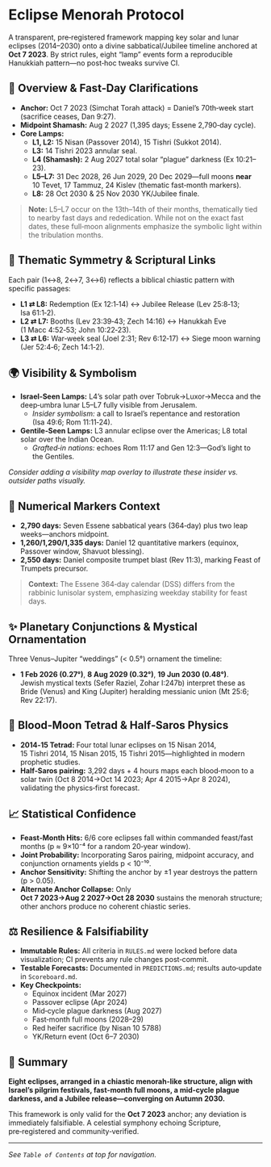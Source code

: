 Eclipse Menorah Protocol
========================

A transparent, pre‑registered framework mapping key solar and lunar eclipses (2014–2030) onto a divine sabbatical/Jubilee timeline anchored at **Oct 7 2023**. By strict rules, eight “lamp” events form a reproducible Hanukkiah pattern—no post‑hoc tweaks survive CI.

## 🔭 Overview & Fast‑Day Clarifications
- **Anchor:** Oct 7 2023 (Simchat Torah attack) = Daniel’s 70th‑week start (sacrifice ceases, Dan 9:27).  
- **Midpoint Shamash:** Aug 2 2027 (1,395 days; Essene 2,790‑day cycle).  
- **Core Lamps:**  
  - **L1, L2:** 15 Nisan (Passover 2014), 15 Tishri (Sukkot 2014).  
  - **L3:** 14 Tishri 2023 annular seal.  
  - **L4 (Shamash):** 2 Aug 2027 total solar “plague” darkness (Ex 10:21–23).  
  - **L5–L7:** 31 Dec 2028, 26 Jun 2029, 20 Dec 2029—full moons **near** 10 Tevet, 17 Tammuz, 24 Kislev (thematic fast‑month markers).  
  - **L8:** 28 Oct 2030 & 25 Nov 2030 YK/Jubilee finale.

> **Note:** L5–L7 occur on the 13th–14th of their months, thematically tied to nearby fast days and rededication. While not on the exact fast dates, these full‑moon alignments emphasize the symbolic light within the tribulation months.

## 📐 Thematic Symmetry & Scriptural Links
Each pair (1↔8, 2↔7, 3↔6) reflects a biblical chiastic pattern with specific passages:
- **L1 ⇄ L8:** Redemption (Ex 12:1‑14) ↔ Jubilee Release (Lev 25:8‑13; Isa 61:1‑2).  
- **L2 ⇄ L7:** Booths (Lev 23:39‑43; Zech 14:16) ↔ Hanukkah Eve (1 Macc 4:52‑53; John 10:22‑23).  
- **L3 ⇄ L6:** War‑week seal (Joel 2:31; Rev 6:12‑17) ↔ Siege moon warning (Jer 52:4‑6; Zech 14:1‑2).

## 🌍 Visibility & Symbolism
- **Israel‑Seen Lamps:** L4’s solar path over Tobruk→Luxor→Mecca and the deep‑umbra lunar L5–L7 fully visible from Jerusalem.  
  - *Insider symbolism:* a call to Israel’s repentance and restoration (Isa 49:6; Rom 11:11‑24).  
- **Gentile‑Seen Lamps:** L3 annular eclipse over the Americas; L8 total solar over the Indian Ocean.  
  - *Grafted‑in nations:* echoes Rom 11:17 and Gen 12:3—God’s light to the Gentiles.

*Consider adding a visibility map overlay to illustrate these insider vs. outsider paths visually.*

## 🔢 Numerical Markers Context
- **2,790 days:** Seven Essene sabbatical years (364‑day) plus two leap weeks—anchors midpoint.  
- **1,260/1,290/1,335 days:** Daniel 12 quantitative markers (equinox, Passover window, Shavuot blessing).  
- **2,550 days:** Daniel composite trumpet blast (Rev 11:3), marking Feast of Trumpets precursor.

> **Context:** The Essene 364‑day calendar (DSS) differs from the rabbinic lunisolar system, emphasizing weekday stability for feast days.

## ✨ Planetary Conjunctions & Mystical Ornamentation
Three Venus–Jupiter “weddings” (< 0.5°) ornament the timeline:
- **1 Feb 2026 (0.27°)**, **8 Aug 2029 (0.32°)**, **19 Jun 2030 (0.48°)**.  
Jewish mystical texts (Sefer Raziel, Zohar I:247b) interpret these as Bride (Venus) and King (Jupiter) heralding messianic union (Mt 25:6; Rev 22:17).

## 📖 Blood‑Moon Tetrad & Half‑Saros Physics
- **2014‑15 Tetrad:** Four total lunar eclipses on 15 Nisan 2014, 15 Tishri 2014, 15 Nisan 2015, 15 Tishri 2015—highlighted in modern prophetic studies.  
- **Half‑Saros pairing:** 3,292 days + 4 hours maps each blood‑moon to a solar twin (Oct 8 2014→Oct 14 2023; Apr 4 2015→Apr 8 2024), validating the physics‑first forecast.

## 📈 Statistical Confidence
- **Feast‑Month Hits:** 6/6 core eclipses fall within commanded feast/fast months (p ≈ 9×10⁻⁴ for a random 20‑year window).  
- **Joint Probability:** Incorporating Saros pairing, midpoint accuracy, and conjunction ornaments yields p < 10⁻¹⁰.  
- **Anchor Sensitivity:** Shifting the anchor by ±1 year destroys the pattern (p > 0.05).  
- **Alternate Anchor Collapse:** Only **Oct 7 2023→Aug 2 2027→Oct 28 2030** sustains the menorah structure; other anchors produce no coherent chiastic series.

## ⚖️ Resilience & Falsifiability
- **Immutable Rules:** All criteria in `RULES.md` were locked before data visualization; CI prevents any rule changes post‑commit.  
- **Testable Forecasts:** Documented in `PREDICTIONS.md`; results auto‑update in `Scoreboard.md`.  
- **Key Checkpoints:**  
  - Equinox incident (Mar 2027)  
  - Passover eclipse (Apr 2024)  
  - Mid‑cycle plague darkness (Aug 2027)  
  - Fast‑month full moons (2028–29)  
  - Red heifer sacrifice (by Nisan 10 5788)  
  - YK/Return event (Oct 6–7 2030)

## 🚀 Summary
**Eight eclipses, arranged in a chiastic menorah-like structure, align with Israel’s pilgrim festivals, fast‑month full moons, a mid‑cycle plague darkness, and a Jubilee release—converging on Autumn 2030.**  

This framework is only valid for the **Oct 7 2023** anchor; any deviation is immediately falsifiable. A celestial symphony echoing Scripture, pre‑registered and community‑verified.

---
*See `Table of Contents` at top for navigation.*

